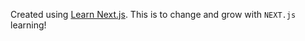 Created using [Learn Next.js](https://nextjs.org/learn). This is to change and grow with `NEXT.js` learning!
